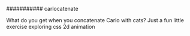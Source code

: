 ########### carlocatenate

What do you get when you concatenate Carlo with cats?
Just a fun little exercise exploring css 2d animation
